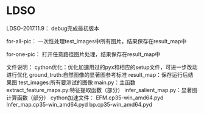 # LDSO
LDSO-2017.11.9：
debug完成最初版本

for-all-pic：
一次性处理test_images中所有图片，结果保存在result_map中

for-one-pic：
打开任意路径图片处理，结果保存在result_map中

文件说明：
cython优化：优化加速用过的pyx和相应的setup文件，可进一步改动进行优化
ground_truth:自然图像的显著图参考标准
result_map：保存运行后结果图
test_images:所有要测试的图像
main.py：主函数
extract_feature_maps.py:特征提取函数（部分）
infer_salient_map.py：显著图计算函数（部分）
cython加速文件：
EFM.cp35-win_amd64.pyd
Infer_map.cp35-win_amd64.pyd
bp.cp35-win_amd64.pyd
